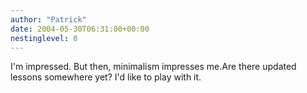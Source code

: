 ```yaml
---
author: "Patrick"
date: 2004-05-30T06:31:00+00:00
nestinglevel: 0
---
```

I'm impressed. But then, minimalism impresses me.Are there updated lessons somewhere yet? I'd like to play with it.